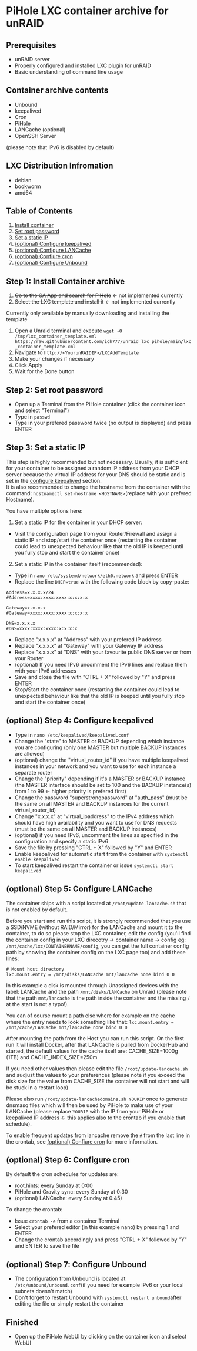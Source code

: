 # PiHole LXC container archive for unRAID

## Prerequisites

- unRAID server
- Properly configured and installed LXC plugin for unRAID
- Basic understanding of command line usage

## Container archive contents

- Unbound
- keepalived
- Cron
- PiHole
- LANCache (optional)
- OpenSSH Server

(please note that IPv6 is disabled by default)

## LXC Distribution Infromation

- debian
- bookworm
- amd64

## Table of Contents

1. [Install container](#step-1-install-container-archive)
2. [Set root password](#step-2-set-root-password)
3. [Set a static IP](#step-3-set-a-static-ip)
4. [(optional) Configure keepalived](#optional-step-4-configure-keepalived)
5. [(optional) Configure LANCache](#optional-step-5-configure-lancache)
6. [(optional) Confiure cron](#optional-step-6-configure-cron)
7. [(optional) Configure Unbound](#optional-step-7-configure-unbound)

## Step 1: Install Container archive

1. ~~Go to the CA App and search for PiHole~~ <- not implemented currently
2. ~~Select the LXC template and install it~~ <- not implemented currently

   
Currently only available by manually downloading and installing the template
1. Open a Unraid terminal and execute `wget -O /tmp/lxc_container_template.xml https://raw.githubusercontent.com/ich777/unraid_lxc_pihole/main/lxc_container_template.xml`
2. Navigate to `http://<YourunRAIDIP>/LXCAddTemplate`
3. Make your changes if necessary
4. Click Apply
5. Wait for the Done button

## Step 2: Set root password

- Open up a Terminal from the PiHole container (click the container icon and select "Terminal")
- Type in `passwd`
- Type in your prefered password twice (no output is displayed) and press ENTER


## Step 3: Set a static IP

This step is highly recommended but not necessary. Usually, it is sufficient for your container to be assigned a random IP address from your DHCP server because the virtual IP address for your DNS should be static and is set in the [configure keepalived](#step-4-configure-keepalived) section.  
It is also recommended to change the hostname from the container with the command: `hostnamectl set-hostname <HOSTNAME>`(replace <HOSTNAME> with your prefered Hostname).

You have multiple options here:

1. Set a static IP for the container in your DHCP server:
- Visit the configuration page from your Router/Firewall and assign a static IP and stop/start the container once
  (restarting the container could lead to unexpected behaviour like that the old IP is keeped until you fully stop and start the container once)
2. Set a static IP in the container itself (recommended):
- Type in `nano /etc/systemd/network/eth0.network` and press ENTER
- Replace the line `DHCP=true` with the following code block by copy-paste:
```
Address=x.x.x.x/24
#Address=xxxx:xxxx:xxxx:x:x:x:x 

Gateway=x.x.x.x
#Gateway=xxxx:xxxx:xxxx:x:x:x:x  

DNS=x.x.x.x
#DNS=xxxx:xxxx:xxxx:x:x:x:x
```
- Replace "x.x.x.x" at "Address" with your prefered IP address
- Replace "x.x.x.x" at "Gateway" with your Gateway IP address
- Replace "x.x.x.x" at "DNS" with your favourite public DNS server or from your Router
- (optional) If you need IPv6 uncomment the IPv6 lines and replace them with your IPv6 addresses
- Save and close the file with "CTRL + X" followed by "Y" and press ENTER
- Stop/Start the container once
  (restarting the container could lead to unexpected behaviour like that the old IP is keeped until you fully stop and start the container once)

## (optional) Step 4: Configure keepalived

- Type in `nano /etc/keepalived/keepalived.conf`
- Change the "state" to MASTER or BACKUP depending which instance you are configuring (only one MASTER but multiple BACKUP instances are allowed)
- (optional) change the "virtual_router_id" if you have multiple keepalived instances in your network and you want to use for each instance a separate router
- Change the "priority" depending if it's a MASTER or BACKUP instance
  (the MASTER interface should be set to 100 and the BACKUP instance(s) from 1 to 99 <- higher priority is prefered first)
- Change the password "superstrongpassword" at "auth_pass" (must be the same on all MASTER and BACKUP instances for the current virtual_router_id)
- Change "x.x.x.x" at "virtual_ipaddress" to the IPv4 address which should have high availability and you want to use for DNS requests (must be the same on all MASTER and BACKUP instances)
- (optional) if you need IPv6, uncomment the lines as specified in the configuration and specify a static IPv6
- Save the file by pressing "CTRL + X" followed by "Y" and ENTER
- Enable keepalived for automatic start from the container with `systemctl enable keepalived`
- To start keepalived restart the container or issue `systemctl start keepalived` 

## (optional) Step 5: Configure LANCache

The container ships with a script located at `/root/update-lancache.sh` that is not enabled by default.

Before you start and run this script, it is strongly recommended that you use a SSD/NVME (without RAID/Mirror) for the LANCache and mount it to the container, to do so please stop the LXC container, edit the config (you'll find the container config in your LXC direcotry -> container name -> config eg: `/mnt/cache/lxc/CONTAINERNAME/config`, you can get the full container config path by showing the container config on the LXC page too) and add these lines:
```
# Mount host directory
lxc.mount.entry = /mnt/disks/LANCache mnt/lancache none bind 0 0
```
In this example a disk is mounted through Unassigned devices with the label: LANCache and the path `/mnt/disks/LANCache` on Unraid (please note that the path `mnt/lancache` is the path inside the container and the missing `/` at the start is not a typo!).

You can of course mount a path else where for example on the cache where the entry needs to look something like that:
`lxc.mount.entry = /mnt/cache/LANCache mnt/lancache none bind 0 0`

After mounting the path from the Host you can run this script. On the first run it will install Docker, after that LANCache is pulled from DockerHub and started, the default values for the cache itself are: CACHE_SIZE=1000g (1TB) and CACHE_INDEX_SIZE=250m

If you need other values then please edit the file `/root/update-lancache.sh` and audjust the values to your preferences (please note if you exceed the disk size for the value from CACHE_SIZE the container will not start and will be stuck in a restart loop)

Please also run `/root/update-lancachedomains.sh YOURIP` once to generate dnsmasq files which will then be used by PiHole to make use of your LANCache (please replace `YOURIP` with the IP from your PiHole or keepalived IP address <- this applies also to the crontab if you enable that schedule).

To enable frequent updates from lancache remove the `#` from the last line in the crontab, see [(optional) Confiure cron](#optional-step-7-configure-cron) for more information.

## (optional) Step 6: Configure cron

By default the cron schedules for updates are:
- root.hints: every Sunday at 0:00
- PiHole and Gravity sync: every Sunday at 0:30
- (optional) LANCache: every Sunday at 0:45)

To change the crontab:
- Issue `crontab -e` from a container Terminal
- Select your prefered editor (in this example nano) by pressing 1 and ENTER
- Change the crontab accordingly and press "CTRL + X" followed by "Y" and ENTER to save the file

## (optional) Step 7: Configure Unbound
- The configuration from Unbound is located at `/etc/unbound/unbound.conf`(if you need for example IPv6 or your local subnets doesn't match)
- Don't forget to restart Unbound with `systemctl restart unbound`after editing the file or simply restart the container

## Finished
- Open up the PiHole WebUI by clicking on the container icon and select WebUI
